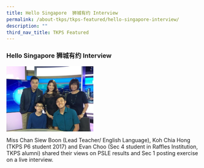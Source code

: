 ```yaml
---
title: Hello Singapore  狮城有约 Interview
permalink: /about-tkps/tkps-featured/hello-singapore-interview/
description: ""
third_nav_title: TKPS Featured
---
```

### **Hello Singapore 狮城有约 Interview**

<img src="/images/tkpsfeatured2.jpg" style="width:45%" align=left>
<br clear="left">

Miss Chan Siew Boon (Lead Teacher/ English Language), Koh Chia Hong (TKPS P6 student 2017) and Evan Choo (Sec 4 student in Raffles Institution, TKPS alumni) shared their views on PSLE results and Sec 1 posting exercise on a live interview.